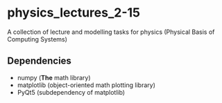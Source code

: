 # physics_lectures_2-15

A collection of lecture and modelling tasks for physics (Physical Basis of Computing Systems)

## Dependencies

- numpy (**The** math library)
- matplotlib (object-oriented math plotting library)
- PyQt5 (subdependency of matplotlib)

